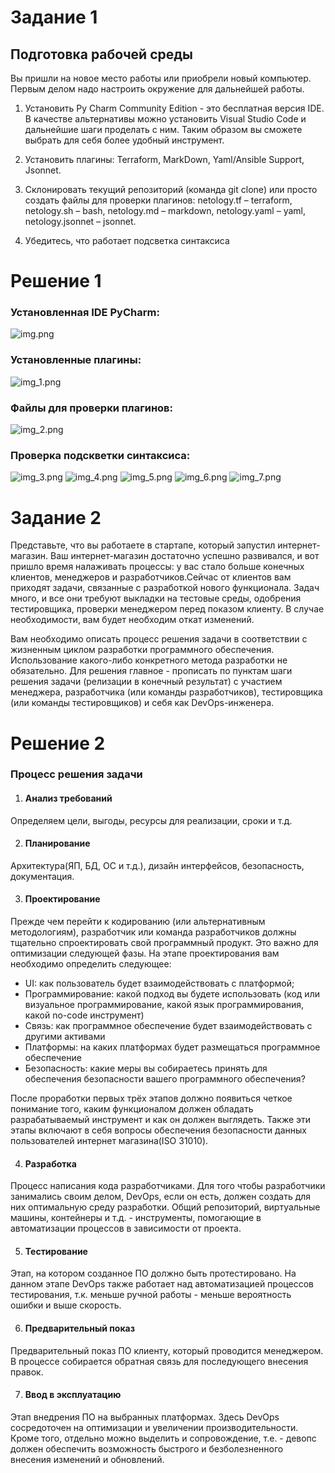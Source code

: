 # Задание 1

## Подготовка рабочей среды
Вы пришли на новое место работы или приобрели новый компьютер. Первым делом надо настроить окружение для дальнейшей работы.

1) Установить Py Charm Community Edition - это бесплатная версия IDE.
    В качестве альтернативы можно установить Visual Studio Code и дальнейшие шаги проделать с ним. Таким образом вы сможете выбрать для себя более удобный инструмент.

2) Установить плагины:
        Terraform,
        MarkDown,
        Yaml/Ansible Support,
        Jsonnet.
3) Склонировать текущий репозиторий (команда git clone) или просто создать файлы для проверки плагинов:
    netology.tf – terraform,
    netology.sh – bash,
    netology.md – markdown,
    netology.yaml – yaml,
    netology.jsonnet – jsonnet.

4) Убедитесь, что работает подсветка синтаксиса

# Решение 1

### Установленная IDE PyCharm:
![img.png](img.png)  
### Установленные плагины:
![img_1.png](img_1.png)
### Файлы для проверки плагинов:
![img_2.png](img_2.png)
### Проверка подскветки синтаксиса:
![img_3.png](img_3.png)
![img_4.png](img_4.png)
![img_5.png](img_5.png)
![img_6.png](img_6.png)
![img_7.png](img_7.png)

# Задание 2

Представьте, что вы работаете в стартапе, который запустил интернет-магазин. Ваш интернет-магазин достаточно успешно развивался, и вот пришло время налаживать процессы: у вас стало больше конечных клиентов, менеджеров и разработчиков.Сейчас от клиентов вам приходят задачи, связанные с разработкой нового функционала. Задач много, и все они требуют выкладки на тестовые среды, одобрения тестировщика, проверки менеджером перед показом клиенту. В случае необходимости, вам будет необходим откат изменений.

Вам необходимо описать процесс решения задачи в соответствии с жизненным циклом разработки программного обеспечения. Использование какого-либо конкретного метода разработки не обязательно. Для решения главное - прописать по пунктам шаги решения задачи (релизации в конечный результат) с участием менеджера, разработчика (или команды разработчиков), тестировщика (или команды тестировщиков) и себя как DevOps-инженера.

# Решение 2

### Процесс решения задачи

1. #### Анализ требований

Определяем цели, выгоды, ресурсы для реализации, сроки и т.д.

2. #### Планирование

Архитектура(ЯП, БД, ОС и т.д.), дизайн интерфейсов, безопасность, документация.

3. #### Проектирование

Прежде чем перейти к кодированию (или альтернативным методологиям), разработчик или команда разработчиков должны тщательно спроектировать свой программный продукт. Это важно для оптимизации следующей фазы. На этапе проектирования вам необходимо определить следующее:

* UI: как пользователь будет взаимодействовать с платформой;
* Программирование: какой подход вы будете использовать (код или визуальное программирование, какой язык программирования, какой no-code инструмент)
* Связь: как программное обеспечение будет взаимодействовать с другими активами
* Платформы: на каких платформах будет размещаться программное обеспечение
* Безопасность: какие меры вы собираетесь принять для обеспечения безопасности вашего программного обеспечения?

После проработки первых трёх этапов должно появиться четкое понимание того, каким функционалом должен обладать разрабатываемый инструмент и как он должен выглядеть. Также эти этапы включают в себя вопросы обеспечения безопасности данных пользователей интернет магазина(ISO 31010).

4. #### Разработка

Процесс написания кода разработчиками. Для того чтобы разработчики занимались своим делом, DevOps, если он есть, должен создать для них оптимальную среду разработки. Общий репозиторий, виртуальные машины, контейнеры и т.д. - инструменты, помогающие в автоматизации процессов в зависимости от проекта.  

5. #### Тестирование

Этап, на котором созданное ПО должно быть протестировано. На данном этапе DevOps также работает над автоматизацией процессов тестирования, т.к. меньше ручной работы - меньше вероятность ошибки и выше скорость. 

6. #### Предварительный показ

Предварительный показ ПО клиенту, который проводится менеджером. В процессе собирается обратная связь для последующего внесения правок.  

7. #### Ввод в эксплуатацию

Этап внедрения ПО на выбранных платформах. Здесь DevOps сосредоточен на оптимизации и увеличении производительности. Кроме того, отдельно можно выделить и сопровождение, т.е. - девопс должен обеспечить возможность быстрого и безболезненного внесения изменений и обновлений.


